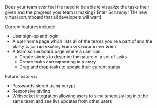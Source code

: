 Does your team ever feel the need to be able to visualize the tasks their given and the progress your team is making?
Enter Scrummy! The new virtual scrumboard that all developers will want!

Current features include: 
- User sign-up and login
- A user home page which lists all of the teams you're a part of and the ability to join an existing team or create a new team
- A team scrum board page where a user can:
  - Create stories to describe the nature of a set of tasks
  - Create tasks corresponding to a story
  - Drag and drop tasks to update their current status

Future features:
- Passwords stored using bcrypt
- Responsive styling
- Websocket integration allowing users to simultaneously log into the same team and see live updates from other users